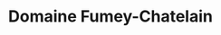 ---
title: "Domaine Fumey-Chatelain"
url: /montigny-les-arsures/domaine-fumey-chatelain/
shop: Spirituosen
---